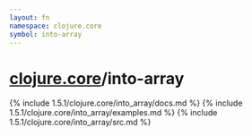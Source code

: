 ```yaml
---
layout: fn
namespace: clojure.core
symbol: into-array
---
```


# [clojure.core](../)/into-array

{% include 1.5.1/clojure.core/into_array/docs.md %}
{% include 1.5.1/clojure.core/into_array/examples.md %}
{% include 1.5.1/clojure.core/into_array/src.md %}

